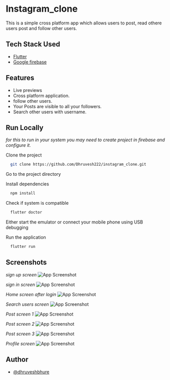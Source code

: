 
# Instagram_clone
This is a simple cross platform app which allows users to post, read othere users post and follow other users.


## Tech Stack Used

- [Flutter](https://flutter.dev/)
- [Google firebase](https://firebase.google.com/)

## Features

- Live previews 
- Cross platform application.
- follow other users.
- Your Posts are visible to all your followers.
- Search other users with username.

## Run Locally
*for this to run in your system you may need to create project in firebase and configure it.*

Clone the project
```bash
  git clone https://github.com/Dhruvesh222/instagram_clone.git
```

Go to the project directory

Install dependencies

```bash
  npm install
```

Check if system is compatible

```bash
  flutter doctor
```
Either start the emulator or connect your mobile phone using USB debugging

Run the application
```bash
  flutter run
```


## Screenshots

*sign up screen*
![App Screenshot](https://s3.us-west-2.amazonaws.com/secure.notion-static.com/1a941d36-c9b9-4748-846c-e0348176edb1/Untitled.png?X-Amz-Algorithm=AWS4-HMAC-SHA256&X-Amz-Content-Sha256=UNSIGNED-PAYLOAD&X-Amz-Credential=AKIAT73L2G45EIPT3X45%2F20220720%2Fus-west-2%2Fs3%2Faws4_request&X-Amz-Date=20220720T091524Z&X-Amz-Expires=86400&X-Amz-Signature=64c92416b0214c14dbb53f9db71bc64c0fbaa18d5a2577eb4c4d5d8893f25fcc&X-Amz-SignedHeaders=host&response-content-disposition=filename%20%3D%22Untitled.png%22&x-id=GetObject)

*sign in screen*
![App Screenshot](https://s3.us-west-2.amazonaws.com/secure.notion-static.com/17c6b01a-ada4-40a5-9f30-49245ac04ab2/Untitled.png?X-Amz-Algorithm=AWS4-HMAC-SHA256&X-Amz-Content-Sha256=UNSIGNED-PAYLOAD&X-Amz-Credential=AKIAT73L2G45EIPT3X45%2F20220720%2Fus-west-2%2Fs3%2Faws4_request&X-Amz-Date=20220720T091541Z&X-Amz-Expires=86400&X-Amz-Signature=d143d3a3d474cd795af97db285fac582853eabaae021c802de6b809b98f36861&X-Amz-SignedHeaders=host&response-content-disposition=filename%20%3D%22Untitled.png%22&x-id=GetObject)

*Home screen after login*
![App Screenshot](https://s3.us-west-2.amazonaws.com/secure.notion-static.com/eb2ca6f4-c184-4587-8bcf-0cb00c244d76/Untitled.png?X-Amz-Algorithm=AWS4-HMAC-SHA256&X-Amz-Content-Sha256=UNSIGNED-PAYLOAD&X-Amz-Credential=AKIAT73L2G45EIPT3X45%2F20220720%2Fus-west-2%2Fs3%2Faws4_request&X-Amz-Date=20220720T091600Z&X-Amz-Expires=86400&X-Amz-Signature=361218bee1ba632eef898bef7e92acc8c4f56eca4a2eff89f7bf006f88435893&X-Amz-SignedHeaders=host&response-content-disposition=filename%20%3D%22Untitled.png%22&x-id=GetObject)

*Search users screen*
![App Screenshot](https://s3.us-west-2.amazonaws.com/secure.notion-static.com/93f50904-110f-40bb-ba74-61b68f395d95/Untitled.png?X-Amz-Algorithm=AWS4-HMAC-SHA256&X-Amz-Content-Sha256=UNSIGNED-PAYLOAD&X-Amz-Credential=AKIAT73L2G45EIPT3X45%2F20220720%2Fus-west-2%2Fs3%2Faws4_request&X-Amz-Date=20220720T091618Z&X-Amz-Expires=86400&X-Amz-Signature=1ee1293fabaacbe0aa22dddfe7be47df368c2e203adf2d16bbf96bc01389b603&X-Amz-SignedHeaders=host&response-content-disposition=filename%20%3D%22Untitled.png%22&x-id=GetObject)

*Post screen 1*
![App Screenshot](https://s3.us-west-2.amazonaws.com/secure.notion-static.com/e1a43088-5baa-4c9e-b507-4af333f99937/Untitled.png?X-Amz-Algorithm=AWS4-HMAC-SHA256&X-Amz-Content-Sha256=UNSIGNED-PAYLOAD&X-Amz-Credential=AKIAT73L2G45EIPT3X45%2F20220720%2Fus-west-2%2Fs3%2Faws4_request&X-Amz-Date=20220720T091649Z&X-Amz-Expires=86400&X-Amz-Signature=1a3a65bfe76260b3c483efa2c1983a4144425c848c0d34f3f32be46c2f0dd060&X-Amz-SignedHeaders=host&response-content-disposition=filename%20%3D%22Untitled.png%22&x-id=GetObject)

*Post screen 2*
![App Screenshot](https://s3.us-west-2.amazonaws.com/secure.notion-static.com/7d466f96-cee5-4eb8-8f8c-2266fe393130/Untitled.png?X-Amz-Algorithm=AWS4-HMAC-SHA256&X-Amz-Content-Sha256=UNSIGNED-PAYLOAD&X-Amz-Credential=AKIAT73L2G45EIPT3X45%2F20220720%2Fus-west-2%2Fs3%2Faws4_request&X-Amz-Date=20220720T091656Z&X-Amz-Expires=86400&X-Amz-Signature=4423cd8945e6958cb07be980cd8307109af63451d15b7b62406effd6b7ee37d1&X-Amz-SignedHeaders=host&response-content-disposition=filename%20%3D%22Untitled.png%22&x-id=GetObject)

*Post screen 3*
![App Screenshot](https://s3.us-west-2.amazonaws.com/secure.notion-static.com/9637174d-0cbb-4865-b5d2-5aaac4cdd2ab/Untitled.png?X-Amz-Algorithm=AWS4-HMAC-SHA256&X-Amz-Content-Sha256=UNSIGNED-PAYLOAD&X-Amz-Credential=AKIAT73L2G45EIPT3X45%2F20220720%2Fus-west-2%2Fs3%2Faws4_request&X-Amz-Date=20220720T091702Z&X-Amz-Expires=86400&X-Amz-Signature=574e27ea4820b7663d220b0026579c37fd13f72b18f4a64ae4d405f9cd8ea232&X-Amz-SignedHeaders=host&response-content-disposition=filename%20%3D%22Untitled.png%22&x-id=GetObject)

*Profile screen*
![App Screenshot](https://s3.us-west-2.amazonaws.com/secure.notion-static.com/ce0e499f-8d0b-4a77-a2b6-e76b154a0b69/Untitled.png?X-Amz-Algorithm=AWS4-HMAC-SHA256&X-Amz-Content-Sha256=UNSIGNED-PAYLOAD&X-Amz-Credential=AKIAT73L2G45EIPT3X45%2F20220720%2Fus-west-2%2Fs3%2Faws4_request&X-Amz-Date=20220720T091756Z&X-Amz-Expires=86400&X-Amz-Signature=b028864c29af35779b74d1998112e0056622c289bdab28ec03ac7342ea507040&X-Amz-SignedHeaders=host&response-content-disposition=filename%20%3D%22Untitled.png%22&x-id=GetObject)


## Author

- [@dhruveshbhure](https://www.linkedin.com/in/dhruvesh222/)

